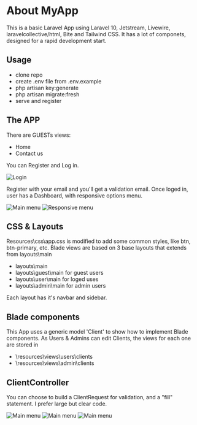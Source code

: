 #  About MyApp
This is a basic Laravel App using Laravel 10, Jetstream, Livewire, laravelcollective/html, Bite and Tailwind CSS.
It has a lot of componets, designed for a rapid development start.

##  Usage

 - clone repo
 - create .env file from .env.example
 - php artisan key:generate
 - php artisan migrate:fresh
 - serve and register


##  The APP

There are GUESTs views:
 - Home
 - Contact us
 
You can Register and Log in.

<img src="/assets/markdown/img/img1.png" alt="Login" />

Register with your email and you'll get a validation email.
Once loged in, user has a Dashboard, with responsive options menu.

<img src="/assets/markdown/img/img2.png" alt="Main menu" />

<img src="/assets/markdown/img/img6.png" alt="Responsive  menu" />

##  CSS & Layouts

Resources\css\app.css is modified to add some common styles, like btn, btn-primary, etc.
Blade views are based on 3 base layouts that extends from layouts\main
 - layouts\main
 - layouts\guest\main for guest users
 - layouts\user\main for loged uses
 - layouts\admin\main for admin users
 
Each layout has it's navbar and sidebar.

##  Blade components

This App uses a generic model 'Client' to show how to implement Blade components.
As Users & Admins can edit Clients, the views for each one are stored in
 - \resources\views\users\clients
 - \resources\views\admin\clients

##  ClientController

You can choose to build a ClientRequest for validation, and a "fill" statement. I prefer large but clear code.

<img src="/assets/markdown/img/img3.png" alt="Main menu" />
<img src="/assets/markdown/img/img4.png" alt="Main menu" />
<img src="/assets/markdown/img/img5.png" alt="Main menu" />